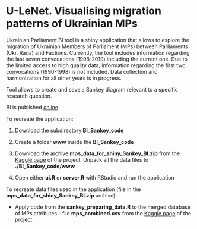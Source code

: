 # U-LeNet. Visualising migration patterns of Ukrainian MPs

Ukrainian Parliament BI tool is a shiny application that allows to explore the migration of Ukrainian Members of Parliament (MPs) between Parliaments (Ukr. Rada) and Factions. Currently, the tool includes information regarding the last seven convocations (1998-2019) including the current one. Due to the limited access to high quality data, information regarding the first two convocations (1990-1998) is not included. Data collection and harmonization for all other years is in progress.

Tool allows to create and save a Sankey diagram relevant to a specific research question. 

BI is published [
online](https://ostepaniuk.shinyapps.io/rada_networks/).

To recreate the application:

1. Download the subdirectory **BI_Sankey_code**

2. Create a folder **www** inside the **BI_Sankey_code**

3. Download the archive **mps_data_for_shiny_Sankey_BI.zip** from the [
Kaggle page](https://www.kaggle.com/dataset/9b5e80df136eddb01b7e860c448436cfc569a8a92409f9b74fad560bbe41d1e6) of the project. Unpack all the data files to **./BI_Sankey_code/www**

4. Open either **ui.R** or **server.R** with RStudio and run the application

To recreate data files used in the application (file in the **mps_data_for_shiny_Sankey_BI.zip** archive):

- Apply code from the **sankey_preparing_data.R** to the merged database of MPs attributes - file **mps_combined.csv** from the [
Kaggle page](https://www.kaggle.com/dataset/9b5e80df136eddb01b7e860c448436cfc569a8a92409f9b74fad560bbe41d1e6) of the project.
